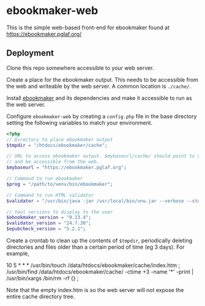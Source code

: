 # ebookmaker-web
This is the simple web-based front-end for ebookmaker found at
https://ebookmaker.pglaf.org/

## Deployment

Clone this repo somewhere accessible to your web server.

Create a place for the ebookmaker output. This needs to be accessible from
the web and writeable by the web server. A common location is `./cache/`.

Install [ebookmaker](https://github.com/gutenbergtools/ebookmaker) and its
dependencies and make it accessible to run as the web server.

Configure `ebookmaker-web` by creating a `config.php` file in the base
directory setting the following variables to match your environment.
```php
<?php
// Directory to place ebookmaker output
$tmpdir = "/htdocs/ebookmaker/cache";

// URL to access ebookmaker output. $mybaseurl/cache/ should point to $tmpdir
// and be accessible from the web.
$mybaseurl = "https://ebookmaker.pglaf.org";

// Command to run ebookmaker
$prog = "/path/to/venv/bin/ebookmaker";

// Command to run HTML validator
$validator = "/usr/bin/java -jar /usr/local/bin/vnu.jar --verbose --stdout";

// tool versions to display to the user
$ebookmaker_version = "0.13.4";
$validator_version = "24.7.30";
$epubcheck_version = "5.2.1";
```

Create a crontab to clean up the contents of `$tmpdir`, periodically deleting
directories and files older than a certain period of time (eg 3 days). For example,

10 5 * * * /usr/bin/touch /data/htdocs/ebookmaker/cache/index.htm ; /usr/bin/find /data/htdocs/ebookmaker/cache/ -ctime +3 -name '*' -print | /usr/bin/xargs /bin/rm -rf {} \;

Note that the empty index.htm is so the web server will not expose the entire
cache directory tree. 
